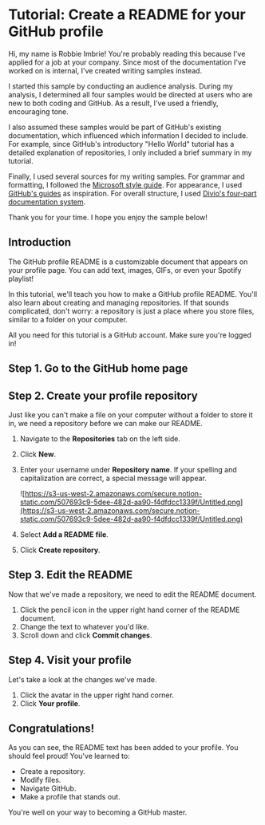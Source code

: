 # Tutorial: Create a README for your GitHub profile

Hi, my name is Robbie Imbrie! You're probably reading this because I've applied for a job at your company. Since most of the documentation I've worked on is internal, I've created writing samples instead.

I started this sample by conducting an audience analysis. During my analysis, I determined all four samples would be directed at users who are new to both coding and GitHub. As a result, I've used a friendly, encouraging tone.

I also assumed these samples would be part of GitHub's existing documentation, which influenced which information I decided to include. For example, since GitHub's introductory "Hello World" tutorial has a detailed explanation of repositories, I only included a brief summary in my tutorial.

Finally, I used several sources for my writing samples. For grammar and formatting, I followed the [Microsoft style guide](https://docs.microsoft.com/en-us/style-guide/welcome/). For appearance, I used [GitHub's guides](https://guides.github.com/activities/hello-world/) as inspiration. For overall structure, I used [Divio's four-part documentation system](https://documentation.divio.com/structure/).

Thank you for your time. I hope you enjoy the sample below!

## Introduction

The GitHub profile README is a customizable document that appears on your profile page. You can add text, images, GIFs, or even your Spotify playlist!

In this tutorial, we'll teach you how to make a GitHub profile README. You'll also learn about creating and managing repositories. If that sounds complicated, don't worry: a repository is just a place where you store files, similar to a folder on your computer.

All you need for this tutorial is a GitHub account. Make sure you're logged in!

## Step 1. Go to the GitHub home page

## Step 2. Create your profile repository

Just like you can't make a file on your computer without a folder to store it in, we need a repository before we can make our README.

1. Navigate to the **Repositories** tab on the left side.
2. Click **New**.
3. Enter your username under **Repository name**. If your spelling and capitalization are correct, a special message will appear. 

    ![https://s3-us-west-2.amazonaws.com/secure.notion-static.com/507693c9-5dee-482d-aa90-f4dfdcc1339f/Untitled.png](https://s3-us-west-2.amazonaws.com/secure.notion-static.com/507693c9-5dee-482d-aa90-f4dfdcc1339f/Untitled.png)

4. Select **Add a README file**.
5. Click **Create repository**.

## Step 3. Edit the README

Now that we've made a repository, we need to edit the README document.

1. Click the pencil icon in the upper right hand corner of the README document.
2. Change the text to whatever you'd like.
3. Scroll down and click **Commit changes**.

## Step 4. Visit your profile

Let's take a look at the changes we've made.

1. Click the avatar in the upper right hand corner.
2. Click **Your profile**.

## Congratulations!

As you can see, the README text has been added to your profile. You should feel proud! You've learned to:

- Create a repository.
- Modify files.
- Navigate GitHub.
- Make a profile that stands out.

You're well on your way to becoming a GitHub master.

